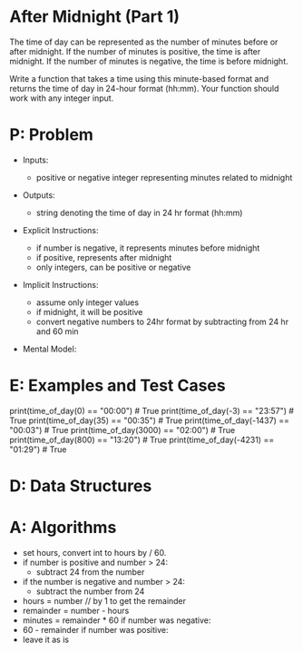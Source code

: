 # After Midnight (Part 1)
The time of day can be represented as the number of minutes before or after midnight. If the number of minutes is positive, the time is after midnight. If the number of minutes is negative, the time is before midnight.

Write a function that takes a time using this minute-based format and returns the time of day in 24-hour format (hh:mm). Your function should work with any integer input.

# P: Problem
- Inputs:
    - positive or negative integer representing minutes related to midnight
- Outputs:
    - string denoting the time of day in 24 hr format (hh:mm)
- Explicit Instructions:
    - if number is negative, it represents minutes before midnight
    - if positive, represents after midnight 
    - only integers, can be positive or negative
- Implicit Instructions:
    - assume only integer values 
    - if midnight, it will be positive
    - convert negative numbers to 24hr format by subtracting from 24 hr and 60 min 

- Mental Model:

# E: Examples and Test Cases
print(time_of_day(0) == "00:00")        # True
print(time_of_day(-3) == "23:57")       # True
print(time_of_day(35) == "00:35")       # True
print(time_of_day(-1437) == "00:03")    # True
print(time_of_day(3000) == "02:00")     # True
print(time_of_day(800) == "13:20")      # True
print(time_of_day(-4231) == "01:29")    # True

# D: Data Structures

# A: Algorithms
- set hours, convert int to hours by / 60.
- if number is positive and number > 24:
    - subtract 24 from the number
- if the number is negative and number > 24:
    - subtract the number from 24 
- hours = number // by 1 to get the remainder
- remainder = number - hours
- minutes = remainder * 60 
if number was negative:
 - 60 - remainder
if number was positive:
- leave it as is 

